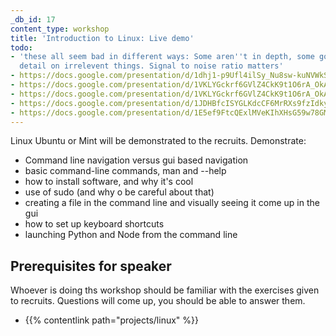 ```yaml
---
_db_id: 17
content_type: workshop
title: 'Introduction to Linux: Live demo'
todo:
- 'these all seem bad in different ways: Some aren''t in depth, some go into too much
  detail on irrelevent things. Signal to noise ratio matters'
- https://docs.google.com/presentation/d/1dhj1-p9Ufl4ilSy_Nu8sw-kuNVWkSvhp0dn5KGo9TyY
- https://docs.google.com/presentation/d/1VKLYGckrf6GVlZ4CkK9t1O6rA_OkAkt9XQ5TmHynKXg/  edit#slide=id.gc6f889893_0_0
- https://docs.google.com/presentation/d/1VKLYGckrf6GVlZ4CkK9t1O6rA_OkAkt9XQ5TmHynKXg/  edit#slide=id.gc6f889893_0_0
- https://docs.google.com/presentation/d/1JDHBfcISYGLKdcCF6MrRXs9fzIdkyb8YngE8EZjhI48/edit#slide=id.p
- https://docs.google.com/presentation/d/1E5ef9FtcQExlMVeKIhXHsG59w78GMIz_Q3zdWBWUdac/edit#slide=id.p
---
```


Linux Ubuntu or Mint will be demonstrated to the recruits. Demonstrate:

- Command line navigation versus gui based navigation
- basic command-line commands, man and --help
- how to install software, and why it's cool
- use of sudo (and why o be careful about that)
- creating a file in the command line and visually seeing it come up in the gui
- how to set up keyboard shortcuts
- launching Python and Node from the command line

## Prerequisites for speaker

Whoever is doing ths workshop should be familiar with the exercises given to recruits. Questions will come up, you should be able to answer them.

- {{% contentlink path="projects/linux" %}}